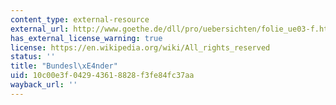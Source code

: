 ```yaml
---
content_type: external-resource
external_url: http://www.goethe.de/dll/pro/uebersichten/folie_ue03-f.html
has_external_license_warning: true
license: https://en.wikipedia.org/wiki/All_rights_reserved
status: ''
title: "Bundesl\xE4nder"
uid: 10c00e3f-0429-4361-8828-f3fe84fc37aa
wayback_url: ''
---
```


